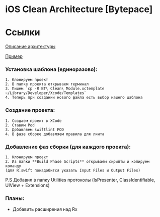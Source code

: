 # iOS Clean Architecture [Bytepace]

# Ссылки
[Описание архитектуры](https://github.com/BytePace/Clean-Architecture-BP/blob/master/Bytepace%20Architecture.md)

[Пример](https://github.com/BytePace/Clean-Architecture-BP/tree/master/CA-Github-Example)

### Установка шаблона (единоразово):
    1. Клонируем проект
    2. В папке проекта открываем терминал
    3. Пишем `cp -R BT\ Clean\ Module.xctemplate ~/Library/Developer/Xcode/Templates`
    4. Теперь при создании нового файла есть выбор нашего шаблона

### Создание проекта:
    1. Создаем проект в XCode
    2. Ставим Pod
    3. Добавляем swiftlint POD
    4. В фазе сборке добавляем правила для линта

### Добавление фаз сборки (для каждого проекта):
    1. Клонируем проект
    2. Из папки **Build Phase Scripts** открываем скрипты и копируем команду 
    (для R.swift понадобится указать Input Files и Output Files)

P.S Добавил в папку Utilities протоколы (IsPresenter, ClassIdentifiable, UIView + Extensions) 

### Планы: 
- Добавить расширения над Rx
